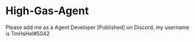 # High-Gas-Agent
Please add me as a Agent Developer [Published] on Discord, my username is TmHsHel#5042
